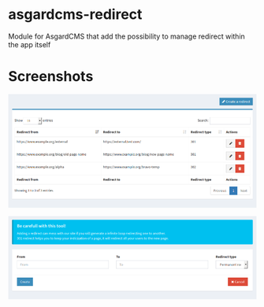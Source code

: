 # asgardcms-redirect
Module for AsgardCMS that add the possibility to manage redirect within the app itself

# Screenshots

![Index Screenshot](screenshot-index.png)

![Create Screenshot](screenshot-create.png)